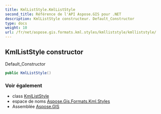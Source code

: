 ```yaml
---
title: KmlListStyle.KmlListStyle
second_title: Référence de l'API Aspose.GIS pour .NET
description: KmlListStyle constructeur. Default_Constructor
type: docs
weight: 10
url: /fr/net/aspose.gis.formats.kml.styles/kmlliststyle/kmlliststyle/
---
```

## KmlListStyle constructor

Default_Constructor

```csharp
public KmlListStyle()
```

### Voir également

* class [KmlListStyle](../)
* espace de noms [Aspose.Gis.Formats.Kml.Styles](../../kmlliststyle/)
* Assemblée [Aspose.GIS](../../../)


